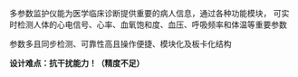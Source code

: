 多参数监护仪能为医学临床诊断提供重要的病人信息，通过各种功能模块， 可实时检测人体的心电信号、心率、血氧饱和度、血压、呼吸频率和体温等重要参数

参数多且同步检测、可靠性高且操作便捷、模块化及板卡化结构


**设计难点：抗干扰能力！（精度不足）**